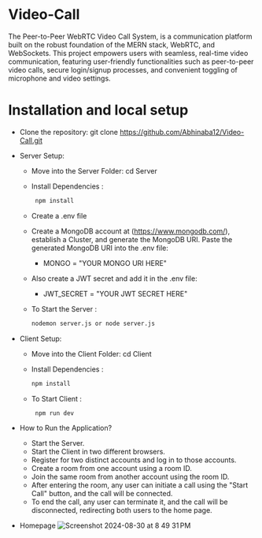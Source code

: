 # Video-Call
The Peer-to-Peer WebRTC Video Call System, is a communication platform built on the robust foundation of the MERN stack, WebRTC, and WebSockets. 
This project empowers users with seamless, real-time video communication, featuring user-friendly functionalities such as peer-to-peer video calls, secure login/signup processes, and 
convenient toggling of microphone and video settings.

# Installation and local setup
* Clone the repository: git clone https://github.com/Abhinaba12/Video-Call.git

* Server Setup:
   * Move into the Server Folder: cd Server
   * Install Dependencies :
     ``` bash
      npm install
     ```
     
   * Create a .env file 
   * Create a MongoDB account at (https://www.mongodb.com/), establish a Cluster, and generate the MongoDB URI. Paste the generated MongoDB URI into the .env file:
      * MONGO = "YOUR MONGO URI HERE"
   * Also create a JWT secret and add it in the .env file:
      * JWT_SECRET = "YOUR JWT SECRET HERE"
        
   * To Start the Server :
     ``` bash
     nodemon server.js or node server.js
     ```

* Client Setup:
    * Move into the Client Folder: cd Client
    * Install Dependencies :
      ``` bash
      npm install
      ```
      
    * To Start Client :
      ``` bash
       npm run dev
      ```

 * How to Run the Application?
     * Start the Server.
     * Start the Client in two different browsers.
     * Register for two distinct accounts and log in to those accounts.
     * Create a room from one account using a room ID.
     * Join the same room from another account using the room ID.
     * After entering the room, any user can initiate a call using the "Start Call" button, and the call will be connected.
     * To end the call, any user can terminate it, and the call will be disconnected, redirecting both users to the home page.

* Homepage
  ![Screenshot 2024-08-30 at 8 49 31 PM](https://github.com/user-attachments/assets/0c08be27-3137-4fb3-8134-9fa62330a242)
